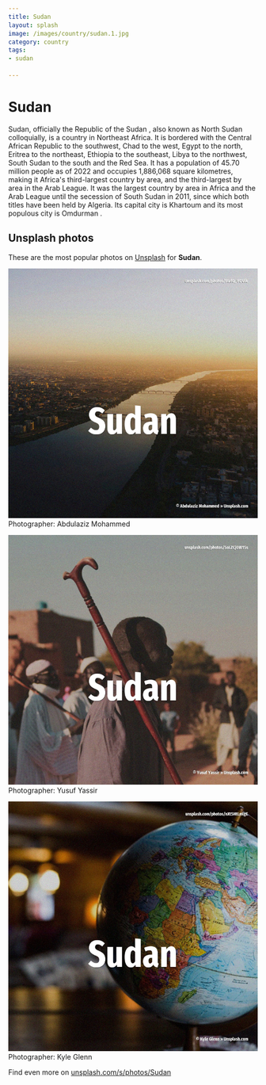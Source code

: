 ```yaml
---
title: Sudan
layout: splash
image: /images/country/sudan.1.jpg
category: country
tags:
- sudan

---
```

# Sudan

Sudan, officially the Republic of the Sudan , also known as North Sudan  colloquially, is a country  in Northeast Africa. It is bordered with the Central African Republic to the southwest, Chad to the west, Egypt to the  north, Eritrea to the northeast, Ethiopia to the southeast, Libya to the northwest, South Sudan to  the south and the Red Sea. It has a population of 45.70 million people as of 2022 and occupies 1,886,068 square kilometres,  making it Africa's third-largest country by area, and the third-largest by area in the Arab League. It was the largest country by area in Africa and the Arab League until the secession of South Sudan  in 2011, since which both titles have been held by Algeria. Its capital city is Khartoum and its most populous city is Omdurman . 

 
## Unsplash photos
These are the most popular photos on [Unsplash](https://unsplash.com) for **Sudan**.
 
![Sudan](/images/country/sudan.1.jpg)
Photographer:  Abdulaziz Mohammed
 
![Sudan](/images/country/sudan.2.jpg)
Photographer:  Yusuf Yassir
 
![Sudan](/images/country/sudan.3.jpg)
Photographer:  Kyle Glenn
 
Find even more on [unsplash.com/s/photos/Sudan](https://unsplash.com/s/photos/Sudan)
 
